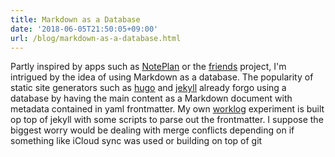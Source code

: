 ```yaml
---
title: Markdown as a Database
date: '2018-06-05T21:50:05+09:00'
url: /blog/markdown-as-a-database.html
---
```


Partly inspired by apps such as [NotePlan] or the [friends] project, I'm intrigued by the idea of using Markdown as a database. The popularity of static site generators such as [hugo] and [jekyll] already forgo using a database by having the main content as a Markdown document with metadata contained in yaml frontmatter. My own [worklog] experiment is built op top of jekyll with some scripts to parse out the frontmatter. I suppose the biggest worry would be dealing with merge conflicts depending on if something like iCloud sync was used or building on top of git

[friends]: https://github.com/JacobEvelyn/friends
[hugo]: https://gohugo.io
[jekyll]: https://jekyllrb.com/
[noteplan]: https://noteplan.co/
[worklog]: /projects/worklog.html
